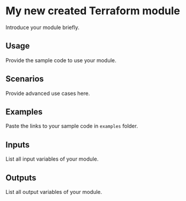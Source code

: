 # My new created Terraform module

Introduce your module briefly.

## Usage

Provide the sample code to use your module.

## Scenarios

Provide advanced use cases here.

## Examples

Paste the links to your sample code in `examples` folder.

## Inputs

List all input variables of your module.

## Outputs

List all output variables of your module.